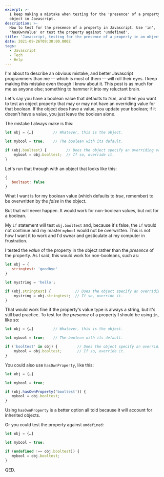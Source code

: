 ```yaml
---
excerpt: >-
  I keep making a mistake when testing for the 'presence' of a property in an
  object in Javascript.
description: >-
  How to test for the presence of a property in Javascript. Use 'in',
  'hasOwnValue' or test the property against 'undefined'.
title: 'Javascript, testing for the presence of a property in an object'
date: 2021-09-26T09:30:00.000Z
tags:
  - Javascript
  - Tech
  - Help
---
```

I'm about to describe an obvious mistake, and better Javascript programmers than me — which is most of them — will roll their eyes. I keep making this mistake even though I know about it. This post is as much for me as anyone else; something to hammer it into my reluctant brain.

Let's say you have a boolean value that defaults to *true*, and then you want to test an object property that may or may not have an overriding value for that boolean. If the object does have a value, you update your boolean; if it doesn't have a value, you just leave the boolean alone.

The mistake I always make is this:

```js
let obj = {…}         // Whatever, this is the object.

let mybool = true;    // The boolean with its default.

if (obj.booltest) {         // Does the object specify an overriding value?
    mybool = obj.booltest;  // If so, override it.
}
```

Let's run that through with an object that looks like this:

```js
{
   booltest: false
}
```

What I want is for my boolean value (which defaults to *true*, remember) to be overwritten by the *false* in the object.

But that will never happen. It would work for non-boolean values, but not for a boolean.

My `if` statement will test `obj.booltest` and, because it's false, the `if` would not continue and my master `mybool` would not be overwritten. This is not how I want it to work and I'd swear and gesticulate at my computer in frustration.

I tested the *value* of the property in the object rather than the *presence* of the property. As I said, this would work for non-booleans, such as:

```js
let obj = {
   stringtest: 'goodbye'
}   

let mystring = 'hello';    

if (obj.stringtest) {           // Does the object specify an overriding value?
    mystring = obj.stringtest;  // If so, override it.
}
```

That would work fine if the property's value type is always a string, but it's still bad practice. To test for the *presence* of a property I should be using `in`, like so:

```js
let obj = {…}         // Whatever, this is the object.

let mybool = true;    // The boolean with its default.

if ('booltest' in obj) {         // Does the object specify an overriding value?
    mybool = obj.booltest;       // If so, override it.
}
```

You could also use `hasOwnProperty`, like this:

```js
let obj = {…}   

let mybool = true;    

if (obj.hasOwnProperty('booltest')) {      
   mybool = obj.booltest;       
}
```

Using `hasOwnProperty` is a better option all told because it will account for inherited objects. 

Or you could test the property against `undefined`:

```js
let obj = {…}   

let mybool = true;    

if (undefined !== obj.booltest)) {      
   mybool = obj.booltest;       
}
```

QED.
